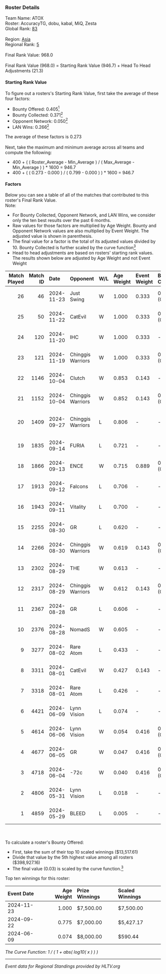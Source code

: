 ### Roster Details<br />
Team Name: ATOX<br />
Roster: AccuracyTG, dobu, kabal, MiQ, Zesta<br />
Global Rank: [83](../../standings_global_2024_11_25.md)<br />
<br />
Region: [Asia]( ../../standings_asia_2024_11_25.md)<br />
Regional Rank: [5]( ../../standings_asia_2024_11_25.md)<br />
<br />
Final Rank Value:  968.0<br />
<br />
Final Rank Value (968.0) = Starting Rank Value (946.7) + Head To Head Adjustments (21.3)<br />

#### Starting Rank Value<br />
To figure out a rosters's Starting Rank Value, first take the average of these four factors:<br />
- Bounty Offered: 0.405[<sup>1</sup>](#table2)
- Bounty Collected: 0.371[<sup>2</sup>](#table1)
- Opponent Network: 0.050[<sup>2</sup>](#table1)
- LAN Wins: 0.266[<sup>2</sup>](#table1)

The average of these factors is 0.273<br />
<br />
Next, take the maximum and minimum average across all teams and compute the following:<br />
- 400 + ( ( Roster_Average - Min_Average ) / ( Max_Average - Min_Average ) ) * 1600 = 946.7
- 400 + ( ( 0.273 - 0.000 ) / ( 0.799 - 0.000 ) ) * 1600 = 946.7


#### Factors<br />
Below you can see a table of all of the matches that contributed to this roster's Final Rank Value.<br />
Note:<br />

- For Bounty Collected, Opponent Network, and LAN Wins, we consider only the ten best results over the past 6 months.
- Raw values for those factors are multiplied by Age Weight. Bounty and Opponent Network values are also multiplied by Event Weight. The adjusted value is shown in parenthesis.
- The final value for a factor is the total of its adjusted values divided by 10. Bounty Collected is further scaled by the curve function[<sup>3</sup>](#curveFunction)
- Head to head adjustments are based on rosters' starting rank values. The results shown below are adjusted by Age Weight and not Event Weight
<span id="table1"></span><br />


| Match Played | Match ID | Date       | Opponent          | W/L | Age Weight | Event Weight | Bounty Collected | Opponent Network | LAN Wins  | H2H Adj. | Roster                                |
| -: | -: | :- | :- | :- | :- | :- | :- | :- | :- | -: | :- |
|           26 |       46 | 2024-11-23 | Just Swing        | W   | 1.000      | 0.333        | 0.006 (0.002)    | 0.109 (0.036)    | 0 (0.000) |     6.76 | AccuracyTG, dobu, kabal, MiQ, Zesta   |
|           25 |       50 | 2024-11-22 | CatEvil           | W   | 1.000      | 0.333        | 0.000 (0.000)    | 0.173 (0.058)    | 0 (0.000) |     4.19 | AccuracyTG, dobu, kabal, MiQ, Zesta   |
|           24 |      120 | 2024-11-20 | IHC               | W   | 1.000      | 0.333        | -                | 0.036 (0.012)    | 0 (0.000) |     2.67 | AccuracyTG, dobu, kabal, MiQ, Zesta   |
|           23 |      121 | 2024-11-19 | Chinggis Warriors | W   | 1.000      | 0.333        | 0.023 (0.008)    | 0.318 (0.106)    | 0 (0.000) |    13.31 | AccuracyTG, dobu, kabal, MiQ, Zesta   |
|           22 |     1146 | 2024-10-04 | Clutch            | W   | 0.853      | 0.143        | -                | 0.101 (0.012)    | 1 (0.853) |     3.82 | cool4st, dobu, kabal, MiQ, yAmi       |
|           21 |     1152 | 2024-10-04 | Chinggis Warriors | W   | 0.852      | 0.143        | 0.023 (0.003)    | 0.318 (0.039)    | 1 (0.852) |    14.53 | cool4st, dobu, kabal, MiQ, yAmi       |
|           20 |     1409 | 2024-09-27 | Chinggis Warriors | L   | 0.806      | -            | -                | -                | -         |   -18.01 | dobu, FlyNN, kabal, MiQ, yAmi         |
|           19 |     1835 | 2024-09-14 | FURIA             | L   | 0.721      | -            | -                | -                | -         |    -0.74 | Annihilation, dobu, kabal, MiQ, yAmi  |
|           18 |     1866 | 2024-09-13 | ENCE              | W   | 0.715      | 0.889        | 0.295 (0.187)    | 0.300 (0.191)    | 1 (0.715) |    19.34 | Annihilation, dobu, kabal, MiQ, yAmi  |
|           17 |     1913 | 2024-09-12 | Falcons           | L   | 0.706      | -            | -                | -                | -         |    -2.58 | Annihilation, dobu, kabal, MiQ, yAmi  |
|           16 |     1943 | 2024-09-11 | Vitality          | L   | 0.700      | -            | -                | -                | -         |    -0.10 | Annihilation, dobu, kabal, MiQ, yAmi  |
|           15 |     2255 | 2024-08-30 | GR                | L   | 0.620      | -            | -                | -                | -         |   -14.33 | Annihilation, dobu, kabal, MiQ, yAmi  |
|           14 |     2266 | 2024-08-30 | Chinggis Warriors | W   | 0.619      | 0.143        | 0.005 (0.000)    | 0.094 (0.008)    | 0 (0.000) |     5.54 | Annihilation, dobu, kabal, MiQ, yAmi  |
|           13 |     2302 | 2024-08-29 | THE               | W   | 0.613      | -            | -                | -                | 0 (0.000) |     1.90 | Annihilation, dobu, kabal, MiQ, yAmi  |
|           12 |     2317 | 2024-08-29 | Chinggis Warriors | W   | 0.612      | 0.143        | 0.023 (0.002)    | 0.318 (0.028)    | 0 (0.000) |    10.42 | Annihilation, dobu, kabal, MiQ, yAmi  |
|           11 |     2367 | 2024-08-28 | GR                | L   | 0.606      | -            | -                | -                | -         |   -14.44 | Annihilation, dobu, kabal, MiQ, yAmi  |
|           10 |     2376 | 2024-08-28 | NomadS            | W   | 0.605      | -            | -                | -                | -         |     1.64 | Annihilation, dobu, kabal, MiQ, yAmi  |
|            9 |     3277 | 2024-08-02 | Rare Atom         | L   | 0.433      | -            | -                | -                | -         |    -7.32 | Annihilation, dobu, kabal, MiQ, yAmi  |
|            8 |     3311 | 2024-08-01 | CatEvil           | W   | 0.427      | 0.143        | -                | 0.173 (0.011)    | -         |     1.64 | Annihilation, dobu, kabal, MiQ, yAmi  |
|            7 |     3318 | 2024-08-01 | Rare Atom         | L   | 0.426      | -            | -                | -                | -         |    -7.34 | Annihilation, dobu, kabal, MiQ, yAmi  |
|            6 |     4421 | 2024-06-09 | Lynn Vision       | L   | 0.074      | -            | -                | -                | -         |    -0.82 | Annihilation, dobu, kabal, MiQ, Zesta |
|            5 |     4614 | 2024-06-06 | Lynn Vision       | W   | 0.054      | 0.416        | 0.033 (0.001)    | -                | -         |     1.10 | Annihilation, dobu, kabal, MiQ, Zesta |
|            4 |     4677 | 2024-06-05 | GR                | W   | 0.047      | 0.416        | 0.022 (0.000)    | -                | -         |     0.36 | Annihilation, dobu, kabal, MiQ, Zesta |
|            3 |     4718 | 2024-06-04 | -72c              | W   | 0.040      | 0.416        | 0.000 (0.000)    | -                | -         |     0.10 | Annihilation, dobu, kabal, MiQ, Zesta |
|            2 |     4806 | 2024-05-31 | Lynn Vision       | L   | 0.018      | -            | -                | -                | -         |    -0.19 | Annihilation, dobu, kabal, MiQ, Zesta |
|            1 |     4859 | 2024-05-29 | BLEED             | L   | 0.005      | -            | -                | -                | -         |    -0.12 | Annihilation, dobu, kabal, MiQ, Zesta |

<br />
<span id="table2"></span><br />
To calculate a roster's Bounty Offered:<br />

- First, take the sum of their top 10 scaled winnings ($13,517.61)
- Divide that value by the 5th highest value among all rosters ($398,927.16)
- The final value (0.03) is scaled by the curve function.[<sup>3</sup>](#curveFunction)

Top ten winnings for this roster:<br />

| Event Date | Age Weight | Prize Winnings | Scaled Winnings |
| :- | -: | :- | :- |
| 2024-11-23 |      1.000 | $7,500.00      | $7,500.00       |
| 2024-09-22 |      0.775 | $7,000.00      | $5,427.17       |
| 2024-06-09 |      0.074 | $8,000.00      | $590.44         |


<span id="curveFunction"></span>_The Curve Function: 1 / ( 1 + abs( log10( x ) ) )_<br />

---
_Event data for Regional Standings provided by HLTV.org_<br />
